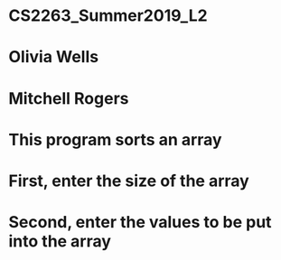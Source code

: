 # CS2263_Summer2019_L2
# Olivia Wells
# Mitchell Rogers
# This program sorts an array 
# First, enter the size of the array
# Second, enter the values to be put into the array
